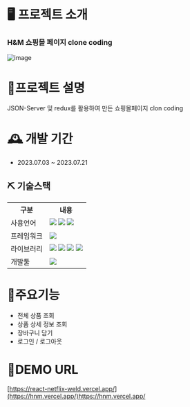 # 🖥 프로젝트 소개 
### H&M 쇼핑몰 페이지 clone coding
![image](https://github.com/kimsohee12/react-redux_netflix/assets/130417959/a3bca4fb-6d2f-4f6d-a63b-1233bc056659)


# 📝프로젝트 설명
JSON-Server 및 redux를 활용하여 만든 쇼핑몰페이지 clon coding


# 🕰 개발 기간
 - 2023.07.03 ~ 2023.07.21


  ## ⛏ 기술스택
<table>
    <tr>
        <th>구분</th>
        <th>내용</th>
    </tr>
    <tr>
        <td>사용언어</td>
        <td>
          <img src="https://img.shields.io/badge/JavaScript-F7DF1E?style=for-the-badge&logo=javascript&logoColor=white"/>
         <img src="https://img.shields.io/badge/HTML5-E34F26?style=for-the-badge&logo=html5&logoColor=white"/> 
         <img src="https://img.shields.io/badge/CSS-1572B6?style=for-the-badge&logo=css3&logoColor=white"/> 
        </td>
    </tr>
    <tr>
        <td>프레임워크</td>
        <td>
         <img src="https://img.shields.io/badge/React-61DAFB?style=for-the-badge&logo=react&logoColor=white"/>
        </td>
    </tr>
    <tr>
        <td>라이브러리</td>
        <td>
            <img src="https://img.shields.io/badge/Axios-5A29E4?style=for-the-badge&logo=axios&logoColor=white"/> 
          <img src="https://img.shields.io/badge/ReactRouter-CA4245?style=for-the-badge&logo=reactrouter&logoColor=white"/>
          <img src="https://img.shields.io/badge/Redux-764ABC?style=for-the-badge&logo=redux&logoColor=white"/> 
          <img src="https://img.shields.io/badge/Json-000000?style=for-the-badge&logo=json&logoColor=white"/> 
        </td>
    </tr>
    <tr>
        <td>개발툴</td>
        <td>
            <img src="https://img.shields.io/badge/VisualStudio-5C2D91?style=for-the-badge&logo=visualstudio&logoColor=white"/>
        </td>
    </tr>
   
</table>


# 👕주요기능
  - 전체 상품 조회
  - 상품 상세 정보 조회
  - 장바구니 담기
  - 로그인 / 로그아웃
  
    
  
# 📌DEMO URL
[https://react-netflix-weld.vercel.app/](https://hnm.vercel.app/)https://hnm.vercel.app/
